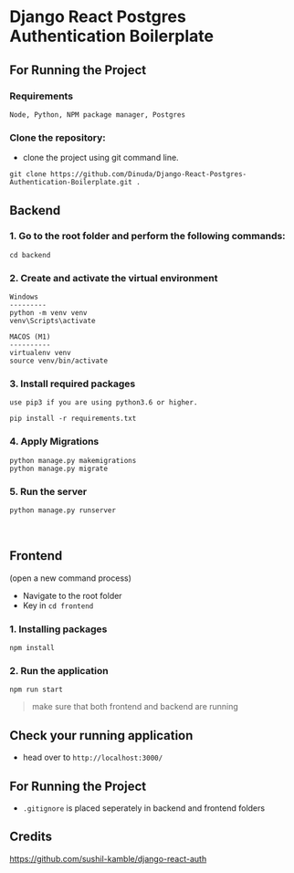 # Django React Postgres Authentication Boilerplate

## For Running the Project

### Requirements

`Node, Python, NPM package manager, Postgres`

### Clone the repository:

- clone the project using git command line. 

```
git clone https://github.com/Dinuda/Django-React-Postgres-Authentication-Boilerplate.git .
```

## Backend

### 1. Go to the root folder and perform the following commands:

`cd backend`

### 2. Create and activate the virtual environment


```
Windows
---------
python -m venv venv
venv\Scripts\activate

MACOS (M1)
----------
virtualenv venv
source venv/bin/activate
```

### 3. Install required packages

` use pip3 if you are using python3.6 or higher. `
```
pip install -r requirements.txt
```

### 4. Apply Migrations
```
python manage.py makemigrations
python manage.py migrate
```

### 5. Run the server

```
python manage.py runserver
```

<br>

## Frontend
(open a new command process)

- Navigate to the root folder
- Key in `cd frontend`

### 1. Installing packages

```
npm install
```


### 2. Run the application

```
npm run start
```

> make sure that both frontend and backend are running

## Check your running application

- head over to `http://localhost:3000/` 



## For Running the Project

- `.gitignore` is placed seperately in backend and frontend folders



## Credits
https://github.com/sushil-kamble/django-react-auth
